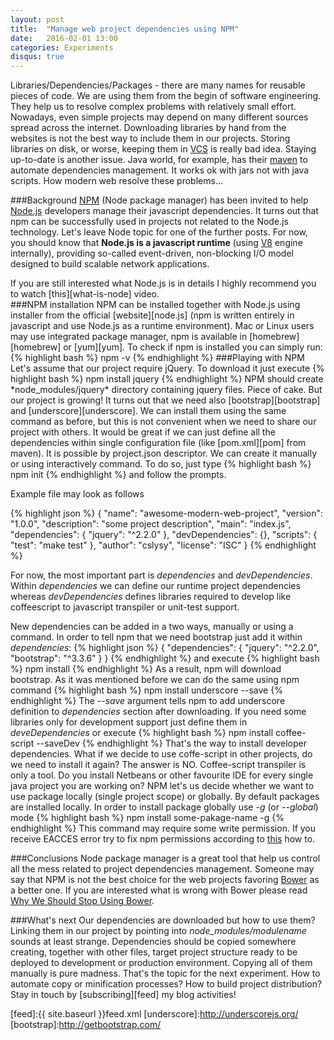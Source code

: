 ```yaml
---
layout: post
title:  "Manage web project dependencies using NPM"
date:   2016-02-01 13:00
categories: Experiments
disqus: true
---
```

Libraries/Dependencies/Packages - there are many names for reusable pieces of code. We are using them from the begin of software engineering. They help us to resolve complex problems with relatively small effort. Nowadays, even simple projects may depend on many different sources spread across the internet. Downloading libraries by hand from the websites is not the best way to include them in our projects. Storing libraries on disk, or worse, keeping them in [VCS][vcs] is really bad idea. Staying up-to-date is another issue. Java world, for example, has their [maven][mvn] to automate dependencies management. It works ok with jars not with java scripts. How modern web resolve these problems...

###Background
[NPM][npm] (Node package manager) has been invited to help [Node.js][node.js] developers manage their javascript dependencies. It turns out that npm can be successfully used in projects not related to the Node.js technology. Let's leave Node topic for one of the further posts. For now, you should know that __Node.js is a javascript runtime__ (using [V8][v8] engine internally), providing so-called event-driven, non-blocking I/O model designed to build scalable network applications.
<div class="tip">
If you are still interested what Node.js is in details I highly recommend you to watch [this][what-is-node] video.
</div>
###NPM installation
NPM can be installed together with Node.js using installer from the official [website][node.js] (npm is written entirely in javascript and use Node.js as a runtime environment). Mac or Linux users may use integrated package manager, npm is available in [homebrew][homebrew] or [yum][yum]. To check if npm is installed you can simply run:
{% highlight bash %}
npm -v
{% endhighlight %}
###Playing with NPM
Let's assume that our project require jQuery. To download it just execute
{% highlight bash %}
npm install jquery
{% endhighlight %}
NPM should create *node_modules/jquery* directory containing jquery files. Piece of cake.
But our project is growing! It turns out that we need also [bootstrap][bootstrap] and [underscore][underscore]. We can install them using the same command as before, but this is not convenient when we need to share our project with others. It would be great if we can just define all the dependencies within single configuration file (like [pom.xml][pom] from maven). It is possible by project.json descriptor. We can create it manually or using interactively command. To do so, just type
{% highlight bash %}
npm init
{% endhighlight %}
and follow the prompts.

Example file may look as follows

{% highlight json %}
{
  "name": "awesome-modern-web-project",
  "version": "1.0.0",
  "description": "some project description",
  "main": "index.js",
  "dependencies": {
    "jquery": "^2.2.0"
  },
  "devDependencies": {},
  "scripts": {
    "test": "make test"
  },
  "author": "cslysy",
  "license": "ISC"
}
{% endhighlight %}

For now, the most important part is *dependencies* and *devDependencies*. Within *dependencies* we can define our runtime project dependencies whereas *devDependencies* defines libraries required to develop like coffeescript to javascript transpiler or unit-test support.

New dependencies can be added in a two ways, manually or using a command. In order to tell npm that we need bootstrap just add it within *dependencies*:
{% highlight json %}
{
  "dependencies": {
    "jquery": "^2.2.0",
    "bootstrap": "^3.3.6"
  }
}
{% endhighlight %}
and execute
{% highlight bash %}
npm install
{% endhighlight %}
As a result, npm will download bootstrap. As it was mentioned before we can do the same using npm command
{% highlight bash %}
npm install underscore --save
{% endhighlight %}
The *--save* argument tells npm to add underscore definition to *dependencies* section after downloading.
If you need some libraries only for development support just define them in *deveDependencies* or execute
{% highlight bash %}
npm install coffee-script --saveDev
{% endhighlight %}
That's the way to install developer dependencies. What if we decide to use coffe-script in other projects, do we need to install it again? The answer is NO. Coffee-script transpiler is only a tool. Do you install Netbeans or other favourite IDE for every single java project you are working on? NPM let's us decide whether we want to use package locally (single project scope) or globally. By default packages are installed locally. In order to install package globally use *-g* (or *--global*) mode
{% highlight bash %}
npm install some-pakage-name -g
{% endhighlight %}
This command may require some write permission. If you receive EACCES error try to fix npm permissions according to [this][fix-permission] how to.

###Conclusions
Node package manager is a great tool that help us control all the mess related to project dependencies management. Someone may say that NPM is not the best choice for the web projects favoring [Bower][bower] as a better one. If you are interested what is wrong with Bower please read [Why We Should Stop Using Bower][wrong-with-bower].

###What's next
Our dependencies are downloaded but how to use them? Linking them in our project by pointing into *node_modules/modulename* sounds at least strange. Dependencies should be copied somewhere creating, together with other files, target project structure ready to be deployed to development or production environment. Copying all of them manually is pure madness. That's the topic for the next experiment. How to automate copy or minification processes? How to build project distribution? Stay in touch by [subscribing][feed] my blog activities!





[vcs]: https://en.wikipedia.org/wiki/Version_control
[npm]: https://www.npmjs.com/
[mvn]: https://maven.apache.org/
[package.json]: https://docs.npmjs.com/files/package.json
[node.js]: https://nodejs.org
[what-is-node]:https://www.youtube.com/watch?v=GJmFG4ffJZU
[homebrew]:http://brew.sh/
[yum]:http://yum.baseurl.org/
[v8]:https://en.wikipedia.org/wiki/V8_(JavaScript_engine)
[pom]:https://maven.apache.org/guides/introduction/introduction-to-the-pom.html
[fix-permission]:https://docs.npmjs.com/getting-started/fixing-npm-permissions
[bower]:http://bower.io/
[wrong-with-bower]:http://bower.io/
[feed]:{{ site.baseurl }}feed.xml
[underscore]:http://underscorejs.org/
[bootstrap]:http://getbootstrap.com/
